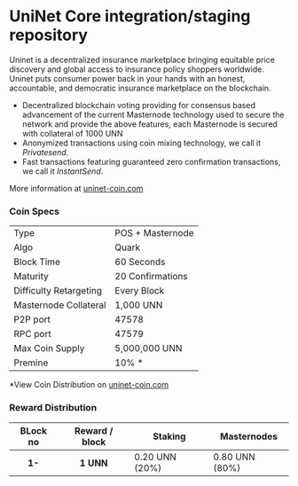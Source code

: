 UniNet Core integration/staging repository
=====================================

Uninet is a decentralized insurance marketplace bringing equitable price discovery and global access to insurance policy shoppers worldwide. Uninet puts consumer power back in your hands with an honest, accountable, and democratic insurance marketplace on the blockchain.
- Decentralized blockchain voting providing for consensus based advancement of the current Masternode technology used to secure the network and provide the above features, each Masternode is secured with collateral of 1000 UNN
- Anonymized transactions using coin mixing technology, we call it _Privatesend_.
- Fast transactions featuring guaranteed zero confirmation transactions, we call it _InstantSend_.

More information at [uninet-coin.com](http://uninet-coin.com)

### Coin Specs
<table>
<tr><td>Type</td><td>POS + Masternode</td></tr>
<tr><td>Algo</td><td>Quark</td></tr>
<tr><td>Block Time</td><td>60 Seconds</td></tr>
<tr><td>Maturity</td><td>20 Confirmations</td></tr>
<tr><td>Difficulty Retargeting</td><td>Every Block</td></tr>
<tr><td>Masternode Collateral</td><td>1,000 UNN</td></tr>
<tr><td>P2P port</td><td>47578</td></tr>
<tr><td>RPC port</td><td>47579</td></tr>
<tr><td>Max Coin Supply</td><td>5,000,000 UNN</td></tr>
<tr><td>Premine</td><td>10% *</td></tr>
</table>

*View Coin Distribution on [uninet-coin.com](http://uninet-coin.com)

### Reward Distribution


<table>
<thead>
<tr>
<th scope="col">BLock no</th>
<th scope="col">Reward / block</th>
<th scope="col">Staking</th>
<th scope="col">Masternodes</th> 
</tr>
</thead>
<tbody>
<tr>
<th scope="row">1-</th>
<th scope="row">1 UNN</th>
<td>0.20 UNN (20%)</td>
<td>0.80 UNN (80%)</td> 
</tr>
</tr>
</tbody>
</table>
